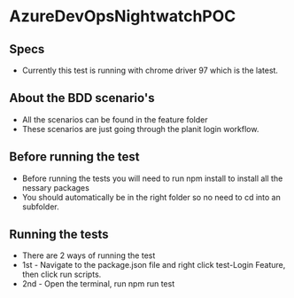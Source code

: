 # AzureDevOpsNightwatchPOC


## Specs
- Currently this test is running with chrome driver 97 which is the latest. 


## About the BDD scenario's
- All the scenarios can be found in the feature folder 
- These scenarios are just going through the planit login workflow.


## Before running the test 
- Before running the tests you will need to run npm install to install all the nessary packages
- You should automatically be in the right folder so no need to cd into an subfolder.

## Running the tests
- There are 2 ways of running the test
 - 1st - Navigate to the package.json file and right click test-Login Feature, then click run scripts. 
 - 2nd - Open the terminal, run npm run test  
